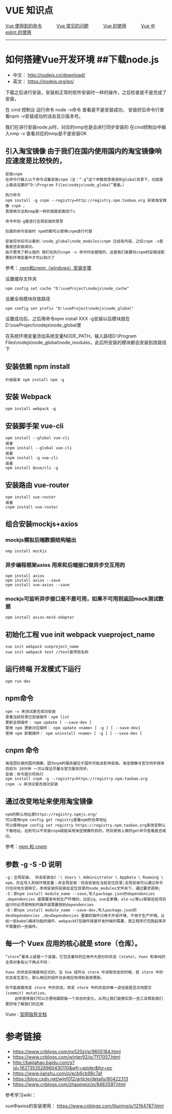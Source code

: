 # VUE 知识点

<p>
<a href="#" onclick="refreshVueContent('order')">Vue 使用到的命令</a>&emsp;&emsp;&emsp;
<a href="#" onclick="refreshVueContent('question')">Vue 常见的问题</a>&emsp;&emsp;&emsp;
<a href="#" onclick="refreshVueContent('vueuse')">Vue 的使用</a>&emsp;&emsp;&emsp;
<a href="#" onclick="refreshVueContent('eslint')">Vue 中 eslint 的使用</a>&emsp;&emsp;&emsp;
</p>

---

# 如何搭建Vue开发环境 ##下载node.js

- 中文： <a href="http://nodejs.cn/download/#" target="_blank">http://nodejs.cn/download/ </a>&emsp;&emsp;&emsp;
- 英文： <a href="https://nodejs.org/en/#" target="_blank">https://nodejs.org/en/ </a>&emsp;&emsp;&emsp;

下载之后进行安装，安装和正常的软件安装时一样的操作，之后检查是不是完成了安装，

在 cmd 控制台 运行命令 node -v命令 查看是不是安装成功， 安装好后命令行查看npm -v安装成功的话会显示版本号。

我们在进行安装node.js时，对应的nmp也是会进行同步安装的 在cmd控制台中输入nmp -v 查看对应的nmp是不是安装OK

## 引入淘宝镜像 由于我们在国内使用国内的淘宝镜像响应速度是比较快的，

    安装cnpm
    在命令行输入以下命令试着安装cnpm（注：“-g”这个参数意思是装到global目录下，也就是上面说设置的“D:\Program Files\nodejs\node_global”里面。）

    执行命令 
    npm install -g cnpm --registry=http://registry.npm.taobao.org 安装淘宝镜像 cnpm ，
    其使用方法和nmp是一样的就是前面加个c
    
    命令中加-g是进行全局安装的意思
    
    后面的命令安装时 npm的都可以使用cnpm进行代替

    安装完毕后可以看到.\node_global\node_modules\cnpm 已经有内容，之后cnpm -v查看是否安装成功。
    由于更改了默认值的 我们在执行cnpm -v 命令时会报错的，这是我们就要将cnpm的安路径配置到环境变量中才可以执行了

参考：<a href="https://blog.csdn.net/wjnf012/article/details/80422313" target="_blank"> npm和cnpm（windows）安装步骤 </a>

设置缓存文件夹

    npm config set cache "D:\vueProject\nodejs\node_cache"

设置全局模块存放路径

    npm config set prefix "D:\vueProject\nodejs\node_global"

设置成功后，之后用命令npm install XXX -g安装以后模块就在D:\vueProject\nodejs\node_global里

在系统环境变量添加系统变量NODE_PATH，输入路径D:\Program Files\nodejs\node_global\node_modules，此后所安装的模块都会安装到改路径下

## 安装依赖 npm install

    升级版本 npm install npm -g

## 安装 Webpack

    npm install webpack -g

## 安装脚手架 vue-cli

    npm install --global vue-cli
    或者
    cnpm install --global vue-cli
    或者
    cnpm install -g vue-cli
    或者
    npm install @vue/cli -g

## 安装路由 vue-router

    npm install vue-router
    或者
    cnpm install vue-router

## 组合安装mockjs+axios

### mockjs模拟后端数据结构输出

    nmp install mockjs 

### 异步编程框架axios 用来和后端接口做异步交互用的

    npm install axios
    npm install axios --save
    npm install vue-axios --save

### mockjs可监听异步接口是不是可用，如果不可用则返回mock测试数据

    npm install axios-mock-adapter

## 初始化工程 vue init webpack vueproject_name

    vue init webpack vueproject_name
    vue init webpack test //test是项目名称

## 运行终端 开发模式下运行

    npm run dev

## npm命令

    npm -v 来测试是否成功安装
    查看当前目录已安装插件：npm list
    更新全部插件： npm update [ --save-dev ]
    使用 npm 更新对应插件： npm update <name> [ -g ] [ --save-dev]
    使用 npm 卸载插件： npm uninstall <name> [ -g ] [ --save-dev ]

## cnpm 命令

    淘宝团队做的国内镜像，因为npm的服务器位于国外可能会影响安装。淘宝镜像与官方同步频率目前为 10分钟 一次以保证尽量与官方服务同步。
    安装：命令提示符执行
    npm install cnpm -g --registry=https://registry.npm.taobao.org
    cnpm -v 来测试是否成功安装

## 通过改变地址来使用淘宝镜像

    npm的默认地址是https://registry.npmjs.org/
    可以使用npm config get registry查看npm的仓库地址
    可以使用npm config set registry https://registry.npm.taobao.org来改变默认下载地址，达到可以不安装cnpm就能采用淘宝镜像的目的，然后使用上面的get命令查看是否成功。

参考：<a href="https://www.jianshu.com/p/115594f64b41" target="_blank">npm 和 cnpm </a>

## 参数 -g -S -D 说明

    -g：全局安装。 将会安装在C：\ Users \ Administrator \ AppData \ Roaming \ npm，并且写入系统环境变量；非全局安装：将会安装在当前定位目录;全局安装可以通过命令行任何地方调用它，本地安装将安装在定位目录的node_modules文件夹下，通过要求调用;
    -S：即npm install module_name --save,写入package.json的dependencies ,dependencies 是需要发布到生产环境的，比如jq，vue全家桶，ele-ui等ui框架这些项目运行时必须使用到的插件就需要放到dependencies
    -D：即npm install module_name --save-dev,写入package.json的devDependencies ,devDependencies 里面的插件只用于开发环境，不用于生产环境。比如一些babel编译功能的插件、webpack打包插件就是开发时候的需要，真正程序打包跑起来并不需要的一些插件。

## 每一个 Vuex 应用的核心就是 store（仓库）。

    “store”基本上就是一个容器，它包含着你的应用中大部分的状态 (state)。Vuex 和单纯的全局对象有以下两点不同：

    Vuex 的状态存储是响应式的。当 Vue 组件从 store 中读取状态的时候，若 store 中的状态发生变化，那么相应的组件也会相应地得到高效更新。
    
    你不能直接改变 store 中的状态。改变 store 中的状态的唯一途径就是显式地提交 (commit) mutation。
        这样使得我们可以方便地跟踪每一个状态的变化，从而让我们能够实现一些工具帮助我们更好地了解我们的应用

Vuex : <a href="https://vuex.vuejs.org/zh/guide/" target="_blank">官网指导文档 </a>

# 参考链接

- <a href="https://www.cnblogs.com/nx520zj/p/9605184.html" target="_blank">https://www.cnblogs.com/nx520zj/p/9605184.html </a>
  &emsp;&emsp;&emsp;
- <a href="https://www.cnblogs.com/winter92/p/7117057.html#" target="_blank">https://www.cnblogs.com/winter92/p/7117057.html </a>
  &emsp;&emsp;&emsp;
- <a href="http://baijiahao.baidu.com/s?id=1627353528960430110&wfr=spider&for=pc#" target="_blank">http://baijiahao.baidu.com/s?id=1627353528960430110&wfr=spider&for=pc </a>
  &emsp;&emsp;&emsp;
- <a href="https://www.jianshu.com/p/ecb6cb98c7af#" target="_blank">https://www.jianshu.com/p/ecb6cb98c7af </a>
  &emsp;&emsp;&emsp;
- <a href="https://blog.csdn.net/wjnf012/article/details/80422313#" target="_blank">https://blog.csdn.net/wjnf012/article/details/80422313 </a>
  &emsp;&emsp;&emsp;
- <a href="https://www.cnblogs.com/zhaomeizi/p/8483597.html" target="_blank">https://www.cnblogs.com/zhaomeizi/p/8483597.html </a>
  &emsp;&emsp;&emsp;

参考学习wiki：

vue中axios的安装使用： <a href="https://www.cnblogs.com/liluning/p/12164787.html" target="_blank">https://www.cnblogs.com/liluning/p/12164787.html </a>
&emsp;&emsp;&emsp;